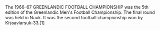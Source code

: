 The 1966–67 GREENLANDIC FOOTBALL CHAMPIONSHIP was the 5th edition of the Greenlandic Men's Football Championship. The final round was held in Nuuk. It was the second football championship won by Kissaviarsuk-33.[1]
